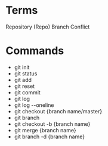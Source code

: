# Terms

Repository (Repo)
Branch
Conflict

# Commands

- git init
- git status
- git add
- git reset
- git commit
- git log
- git log --oneline
- git checkout {branch name/master}
- git branch
- git checkout -b {branch name}
- git merge {branch name}
- git branch -d {branch name}
